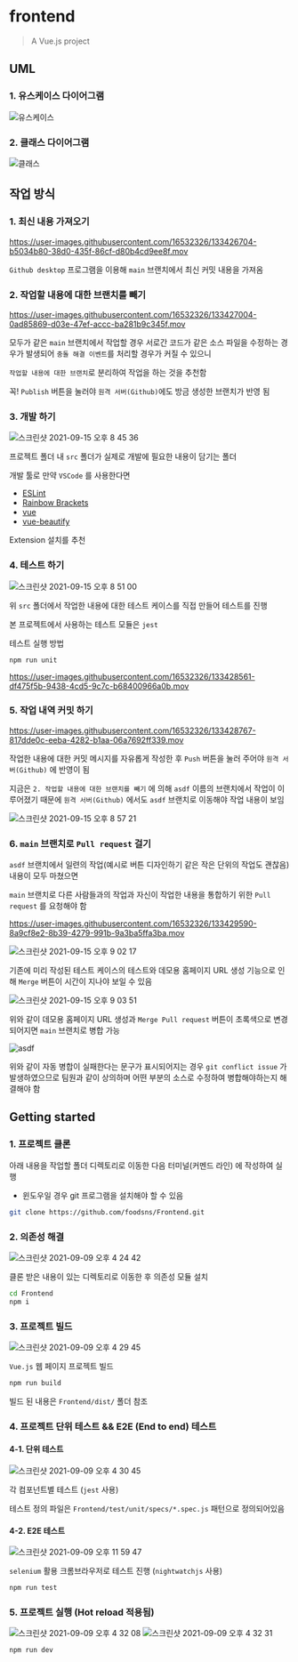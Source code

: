 
# frontend

> A Vue.js project

## UML

### 1. 유스케이스 다이어그램

![유스케이스](https://user-images.githubusercontent.com/90189794/133808028-d30e6532-0cf0-4205-b2bb-134c85017c03.png)

### 2. 클래스 다이어그램

![클래스](https://user-images.githubusercontent.com/90189794/133808138-cca8b3c2-44bb-4c86-af22-16b4a5f6a381.png)

## 작업 방식

### 1. 최신 내용 가져오기

https://user-images.githubusercontent.com/16532326/133426704-b5034b80-38d0-435f-86cf-d80b4cd9ee8f.mov

`Github desktop` 프로그램을 이용해 `main` 브랜치에서 최신 커밋 내용을 가져옴

### 2. 작업할 내용에 대한 브랜치를 빼기

https://user-images.githubusercontent.com/16532326/133427004-0ad85869-d03e-47ef-accc-ba281b9c345f.mov

모두가 같은 `main` 브랜치에서 작업할 경우 서로간 코드가 같은 소스 파일을 수정하는 경우가 발생되어 `충돌 해결 이벤트`를 처리할 경우가 커질 수 있으니 

`작업할 내용에 대한 브랜치`로 분리하여 작업을 하는 것을 추천함

꼭! `Publish` 버튼을 눌러야 `원격 서버(Github)`에도 방금 생성한 브랜치가 반영 됨

### 3. 개발 하기

![스크린샷 2021-09-15 오후 8 45 36](https://user-images.githubusercontent.com/16532326/133427674-c4c6b6ee-18f1-4931-80f8-ac409a8fc414.png)

프로젝트 폴더 내 `src` 폴더가 실제로 개발에 필요한 내용이 담기는 폴더

개발 툴로 만약 `VSCode` 를 사용한다면

- [ESLint](https://marketplace.visualstudio.com/items?itemName=dbaeumer.vscode-eslint)
- [Rainbow Brackets](https://marketplace.visualstudio.com/items?itemName=2gua.rainbow-brackets)
- [vue](https://marketplace.visualstudio.com/items?itemName=jcbuisson.vue)
- [vue-beautify](https://marketplace.visualstudio.com/items?itemName=peakchen90.vue-beautify)

Extension 설치를 추천

### 4. 테스트 하기

![스크린샷 2021-09-15 오후 8 51 00](https://user-images.githubusercontent.com/16532326/133428299-3eb482cf-6306-4b41-b32d-95dbe71b426a.png)

위 `src` 폴더에서 작업한 내용에 대한 테스트 케이스를 직접 만들어 테스트를 진행

본 프로젝트에서 사용하는 테스트 모듈은 `jest`

테스트 실행 방법

```
npm run unit
```

https://user-images.githubusercontent.com/16532326/133428561-df475f5b-9438-4cd5-9c7c-b68400966a0b.mov

### 5. 작업 내역 커밋 하기

https://user-images.githubusercontent.com/16532326/133428767-817dde0c-eeba-4282-b1aa-06a7692ff339.mov

작업한 내용에 대한 커밋 메시지를 자유롭게 작성한 후 `Push` 버튼을 눌러 주어야 `원격 서버(Github)` 에 반영이 됨

지금은 `2. 작업할 내용에 대한 브랜치를 빼기` 에 의해 `asdf` 이름의 브랜치에서 작업이 이루어졌기 때문에 `원격 서버(Github)` 에서도 `asdf` 브랜치로 이동해야 작업 내용이 보임

![스크린샷 2021-09-15 오후 8 57 21](https://user-images.githubusercontent.com/16532326/133429119-58f21e73-2aa3-409f-9920-7340d7d6e27f.png)

### 6. `main` 브랜치로 `Pull request` 걸기

`asdf` 브랜치에서 일련의 작업(예시로 버튼 디자인하기 같은 작은 단위의 작업도 괜찮음) 내용이 모두 마쳤으면 

`main` 브랜치로 다른 사람들과의 작업과 자신이 작업한 내용을 통합하기 위한 `Pull request` 를 요청해야 함

https://user-images.githubusercontent.com/16532326/133429590-8a9cf8e2-8b39-4279-991b-9a3ba5ffa3ba.mov

![스크린샷 2021-09-15 오후 9 02 17](https://user-images.githubusercontent.com/16532326/133429779-d5ac1703-6c65-43f9-b331-84d0e993968a.png)

기존에 미리 작성된 테스트 케이스의 테스트와 데모용 홈페이지 URL 생성 기능으로 인해 `Merge` 버튼이 시간이 지나야 보일 수 있음

![스크린샷 2021-09-15 오후 9 03 51](https://user-images.githubusercontent.com/16532326/133429993-871b1a3b-1d6a-4692-b713-55d9b6f30efa.png)

위와 같이 데모용 홈페이지 URL 생성과 `Merge Pull request` 버튼이 초록색으로 변경되어지면 `main` 브랜치로 병합 가능

![asdf](https://images.velog.io/post-images/dooreplay/6a424fa0-e281-11e9-9cc9-c52279a372a5/image.png)

위와 같이 자동 병합이 실패한다는 문구가 표시되어지는 경우 `git conflict issue` 가 발생하였으므로 팀원과 같이 상의하며 어떤 부분의 소스로 수정하여 병합해야하는지 해결해야 함

## Getting started

### 1. 프로젝트 클론

아래 내용을 작업할 폴더 디렉토리로 이동한 다음 터미널(커멘드 라인) 에 작성하여 실행

* 윈도우일 경우 git 프로그램을 설치해야 할 수 있음

```bash
git clone https://github.com/foodsns/Frontend.git
```

### 2. 의존성 해결

![스크린샷 2021-09-09 오후 4 24 42](https://user-images.githubusercontent.com/16532326/132641481-95f52b8d-5069-4c20-ad52-866b1276899c.png)

클론 받은 내용이 있는 디렉토리로 이동한 후 의존성 모듈 설치

```bash
cd Frontend
npm i
```

### 3. 프로젝트 빌드 

![스크린샷 2021-09-09 오후 4 29 45](https://user-images.githubusercontent.com/16532326/132642176-6af45d33-dc6d-4bad-b02f-66638dcfde92.png)


`Vue.js` 웹 페이지 프로젝트 빌드

```bash
npm run build
```

빌드 된 내용은 `Frontend/dist/` 폴더 참조

### 4. 프로젝트 단위 테스트 && E2E (End to end) 테스트

#### 4-1. 단위 테스트

![스크린샷 2021-09-09 오후 4 30 45](https://user-images.githubusercontent.com/16532326/132642326-343db17c-6a34-4056-9f1a-6b7197e73217.png)

각 컴포넌트별 테스트 (`jest` 사용)

테스트 정의 파일은 `Frontend/test/unit/specs/*.spec.js` 패턴으로 정의되어있음

#### 4-2. E2E 테스트

![스크린샷 2021-09-09 오후 11 59 47](https://user-images.githubusercontent.com/16532326/132710797-63f2e67e-e579-40ee-9833-3fc6432aa437.png)

`selenium` 활용 크롬브라우저로 테스트 진행 (`nightwatchjs` 사용)

```bash
npm run test
```

### 5. 프로젝트 실행 (Hot reload 적용됨)

![스크린샷 2021-09-09 오후 4 32 08](https://user-images.githubusercontent.com/16532326/132642502-561fa132-56db-4748-8ad0-74c4f5ef93bf.png)
![스크린샷 2021-09-09 오후 4 32 31](https://user-images.githubusercontent.com/16532326/132642547-46625126-2491-4079-b825-e2478db441fc.png)


```bash
npm run dev
```
